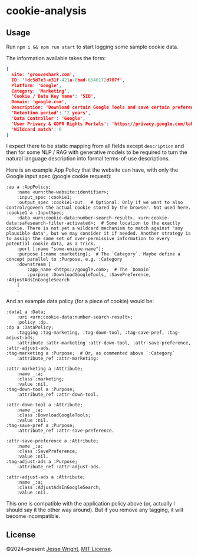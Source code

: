 # cookie-analysis

## Usage

Run `npm i && npm run start` to start logging some sample cookie data.

The information available takes the form:
```json
{
  site: 'grooveshark.com',
  ID: '8dc5d7e3-e31f-421a-8bad-6540172d787f',
  Platform: 'Google',
  Category: 'Marketing',
  'Cookie / Data Key name': 'SID',
  Domain: 'google.com',
  Description: 'Download certain Google Tools and save certain preferences, for example the number of search results per page or activation of the SafeSearch Filter. Adjusts the ads that appear in Google Search.',
  'Retention period': '2 years',
  'Data Controller': 'Google',
  'User Privacy & GDPR Rights Portals': 'https://privacy.google.com/take-control.html',
  'Wildcard match': 0
}
```

I expect there to be static mapping from all fields except `description` and then for some NLP / RAG with generative models to be required to turn the natural language description into formal terms-of-use descriptions.

Here is an example App Policy that the website can have, with only the Google input spec (google cookie request):
 
```ttl
:ap a :AppPolicy;
	:name <urn:the-website:identifier>;
	:input_spec :cookie1;
	:output_spec :cookie1-out.  # Optional. Only if we want to also control/govern the actual cookie stored by the browser. Not used here.
:cookie1 a :InputSpec;
	:data <urn:cookie-data:number-search-result>, <urn:cookie-data:safesearch-filter-activated>;  # Some location to the exactly cookie. There is not yet a wildcard mechanism to match against "any plausible data", but we may consider it if needed. Another strategy is to assign the same set of over-permissive information to every potential cookie data, as a trick.
	:port [:name "some-unique-name"];
	:purpose [:name :marketing];  # The `Category`. Maybe define a concept parallel to :Purpose, e.g. :Category
	:downstream [
		:app_name <https://google.com>;  # The `Domain`
		:purpose :DownloadGoogleTools, :SavePreference, :AdjustAdsInGoogleSearch
	]
	.
```

And an example data policy (for a piece of cookie) would be:
```ttl
:data1 a :Data;
	:uri <urn:cookie-data:number-search-result>;
	:policy :dp.
:dp a :DataPolicy;
	:tagging :tag-marketing, :tag-down-tool, :tag-save-pref, :tag-adjust-ads;
	:attribute :attr-marketing :attr-down-tool, :attr-save-preference, :attr-adjust-ads.
:tag-marketing a :Purpose;  # Or, as commented above `:Category`
	:attribute_ref :attr-marketing:
 
:attr-marketing a :Attribute;
	:name _:a;
	:class :marketing;
	:value :nil.
:tag-down-tool a :Purpose;
	:attribute_ref :attr-down-tool.
 
:attr-down-tool a :Attribute;
	:name _:a;
	:class :DownloadGoogleTools;
	:value :nil.
:tag-save-pref a :Purpose;
	:attribute_ref :attr-save-preference.
 
:attr-save-preference a :Attribute;
	:name _:a;
	:class :SavePreference;
	:value :nil.
:tag-adjust-ads a :Purpose;
	:attribute_ref :attr-adjust-ads.
 
:attr-adjust-ads a :Attribute;
	:name _:a;
	:class :AdjustAdsInGoogleSearch;
	:value :nil.
```
 
This one is compatible with the application policy above (or, actually I should say it the other way around). But if you remove any tagging, it will become incompatible.

## License
©2024–present
[Jesse Wright](https://github.com/jeswr),
[MIT License](https://github.com/jeswr/cookie-analysis/blob/master/LICENSE).
